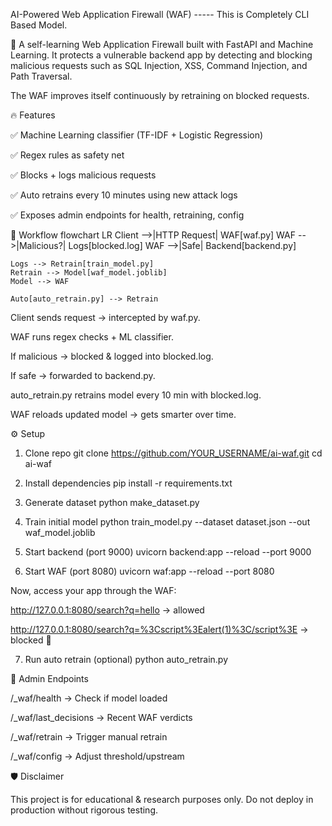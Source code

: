 AI-Powered Web Application Firewall (WAF) ----- This is Completely CLI Based Model.

🚀 A self-learning Web Application Firewall built with FastAPI and Machine Learning.
It protects a vulnerable backend app by detecting and blocking malicious requests such as SQL Injection, XSS, Command Injection, and Path Traversal.

The WAF improves itself continuously by retraining on blocked requests.

🔥 Features

✅ Machine Learning classifier (TF-IDF + Logistic Regression)

✅ Regex rules as safety net

✅ Blocks + logs malicious requests

✅ Auto retrains every 10 minutes using new attack logs

✅ Exposes admin endpoints for health, retraining, config

📂 Workflow
flowchart LR
    Client -->|HTTP Request| WAF[waf.py]
    WAF -->|Malicious?| Logs[blocked.log]
    WAF -->|Safe| Backend[backend.py]

    Logs --> Retrain[train_model.py]
    Retrain --> Model[waf_model.joblib]
    Model --> WAF

    Auto[auto_retrain.py] --> Retrain


Client sends request → intercepted by waf.py.

WAF runs regex checks + ML classifier.

If malicious → blocked & logged into blocked.log.

If safe → forwarded to backend.py.

auto_retrain.py retrains model every 10 min with blocked.log.

WAF reloads updated model → gets smarter over time.

⚙️ Setup
1. Clone repo
git clone https://github.com/YOUR_USERNAME/ai-waf.git
cd ai-waf

2. Install dependencies
pip install -r requirements.txt

3. Generate dataset
python make_dataset.py

4. Train initial model
python train_model.py --dataset dataset.json --out waf_model.joblib

5. Start backend (port 9000)
uvicorn backend:app --reload --port 9000

6. Start WAF (port 8080)
uvicorn waf:app --reload --port 8080


Now, access your app through the WAF:

http://127.0.0.1:8080/search?q=hello
 → allowed

http://127.0.0.1:8080/search?q=%3Cscript%3Ealert(1)%3C/script%3E
 → blocked 🚫

7. Run auto retrain (optional)
python auto_retrain.py

🔧 Admin Endpoints

/_waf/health → Check if model loaded

/_waf/last_decisions → Recent WAF verdicts

/_waf/retrain → Trigger manual retrain

/_waf/config → Adjust threshold/upstream

🛡️ Disclaimer

This project is for educational & research purposes only.
Do not deploy in production without rigorous testing.

